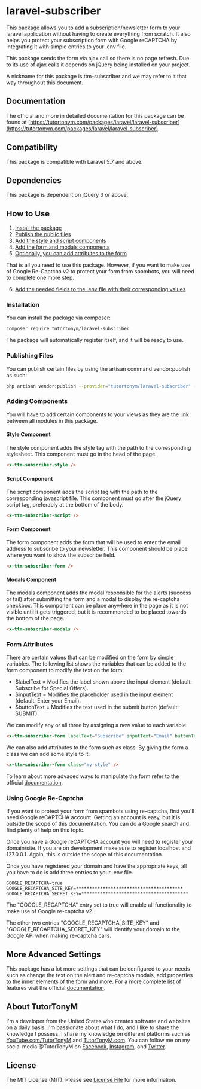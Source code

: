 # laravel-subscriber
This package allows you to add a subscription/newsletter form to your laravel application without having to create everything from scratch. It also helps you protect your subscription form with Google reCAPTCHA by integrating it with simple entries to your .env file. 

This package sends the form via ajax call so there is no page refresh. Due to its use of ajax calls it depends on jQuery being installed on your project. 

A nickname for this package is ttm-subscriber and we may refer to it that way throughout this document.

## Documentation
The official and more in detailed documentation for this package can be found at [https://tutortonym.com/packages/laravel/laravel-subscriber](https://tutortonym.com/packages/laravel/laravel-subscriber).

## Compatibility
This package is compatible with Laravel 5.7 and above.

## Dependencies
This package is dependent on jQuery 3 or above.

## How to Use
1. [Install the package](#installation)
2. [Publish the public files](#publishing-files)
3. [Add the style and script components](#adding-components)
4. [Add the form and modals components](#adding-components)
5. [Optionally, you can add attributes to the form](#form-attributes)

That is all you need to use this package. However, if you want to make use of Google Re-Captcha v2 to protect your form from spambots, you will need to complete one more step.

6. [Add the needed fields to the .env file with their corresponding values](#using-google-re-captcha)

### Installation
You can install the package via composer:

```bash
composer require tutortonym/laravel-subscriber
```

The package will automatically register itself, and it will be ready to use.

### Publishing Files
You can publish certain files by using the artisan command vendor:publish as such:

```bash
php artisan vendor:publish --provider="tutortonym/laravel-subscriber" --tag="public"
```

### Adding Components
You will have to add certain components to your views as they are the link between all modules in this package.

#### Style Component
The style component adds the style tag with the path to the corresponding stylesheet. This component must go in the head of the page.

```html
<x-ttm-subscriber-style />
```

#### Script Component
The script component adds the script tag with the path to the corresponding javascript file. This component must go after the jQuery script tag, preferably at the bottom of the body.

```html
<x-ttm-subscriber-script />
```

#### Form Component
The form component adds the form that will be used to enter the email address to subscribe to your newsletter. This component should be place where you want to show the subscribe field.

```html
<x-ttm-subscriber-form />
```

#### Modals Component
The modals component adds the modal responsible for the alerts (success or fail) after submitting the form and a modal to display the re-captcha checkbox. This component can be place anywhere in the page as it is not visible until it gets triggered, but it is recommended to be placed towards the bottom of the page.

```html
<x-ttm-subscriber-modals />
```

### Form Attributes
There are certain values that can be modified on the form by simple variables. The following list shows the variables that can be added to the form component to modify the text on the form:

* $labelText = Modifies the label shown above the input element (default: Subscribe for Special Offers).
* $inputText = Modifies the placeholder used in the input element (default: Enter your Email).
* $buttonText = Modifies the text used in the submit button (default: SUBMIT).

We can modify any or all three by assigning a new value to each variable.
```html
<x-ttm-subscriber-form labelText="Subscribe" inputText="Email" buttonText="Send" />
```

We can also add attributes to the form such as class. By giving the form a class we can add some style to it.
```html
<x-ttm-subscriber-form class="my-style" />
```

To learn about more advaced ways to manipulate the form refer to the official [documentation](#documentation).

### Using Google Re-Captcha
If you want to protect your form from spambots using re-captcha, first you'll need Google reCAPTCHA account. Getting an account is easy, but it is outside the scope of this documentation. You can do a Google search and find plenty of help on this topic.

Once you have a Google reCAPTCHA account you will need to register your domain/site. If you are on development make sure to register localhost and 127.0.0.1. Again, this is outside the scope of this documentation.

Once you have registered your domain and have the appropriate keys, all you have to do is add three entries to your .env file.

```dotenv
GOOGLE_RECAPTCHA=true
GOOGLE_RECAPTCHA_SITE_KEY=****************************************
GOOGLE_RECAPTCHA_SECRET_KEY=****************************************
```

The "GOOGLE_RECAPTCHA" entry set to true will enable all functionality to make use of Google re-captcha v2.

The other two entries "GOOGLE_RECAPTCHA_SITE_KEY" and "GOOGLE_RECAPTCHA_SECRET_KEY" will identify your domain to the Google API when making re-captcha calls.

## More Advanced Settings
This package has a lot more settings that can be configured to your needs such as change the text on the alert and re-captcha modals, add properties to the inner elements of the form and more. For a more complete list of features visit the official [documentation](#documentation).

## About TutorTonyM

I'm a developer from the United States who creates software and websites on a daily basis. I'm passionate about what
I do, and I like to share the knowledge I possess. I share my knowledge on different platforms such as
[YouTube.com/TutorTonyM](https://www.youtube.com/tutortonym) and [TutorTonyM.com](https://tutortonym.com/).
You can follow me on my social media @TutorTonyM on [Facebook](http://www.facebook.com/tutortonym), 
[Instagram](https://www.instagram.com/tutortonym), and [Twitter](https://www.twitter.com/tutortonym).

## License

The MIT License (MIT). Please see [License File](LICENSE.md) for more information.
